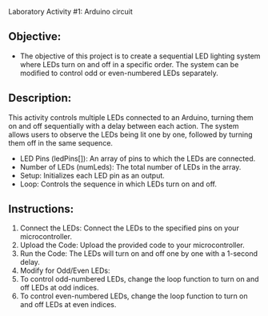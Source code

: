 Laboratory Activity #1: Arduino circuit

## Objective:
- The objective of this project is to create a sequential LED lighting system where LEDs turn on and off in a specific order. The system can be modified to control odd or even-numbered LEDs separately.

## Description: 
This activity controls multiple LEDs connected to an Arduino, turning them on and off sequentially with a delay between each action. The system allows users to observe the LEDs being lit one by one, followed by turning them off in the same sequence.
- LED Pins (ledPins[]): An array of pins to which the LEDs are connected.
- Number of LEDs (numLeds): The total number of LEDs in the array.
- Setup: Initializes each LED pin as an output.
- Loop: Controls the sequence in which LEDs turn on and off.

## Instructions: 
1. Connect the LEDs: Connect the LEDs to the specified pins on your microcontroller.
2. Upload the Code: Upload the provided code to your microcontroller.
3. Run the Code: The LEDs will turn on and off one by one with a 1-second delay.
4. Modify for Odd/Even LEDs:
5. To control odd-numbered LEDs, change the loop function to turn on and off LEDs at odd indices.
6. To control even-numbered LEDs, change the loop function to turn on and off LEDs at even indices.
